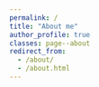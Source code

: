 ```yaml
---
permalink: /
title: "About me"
author_profile: true
classes: page--about
redirect_from: 
  - /about/
  - /about.html
---
```

